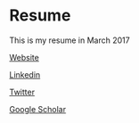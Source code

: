 # Resume
This is my resume in March 2017

[Website](http://prathikgadde.com)

[Linkedin](https://www.linkedin.com/in/prathikgadde/)

[Twitter](https://twitter.com/prathikgadde)

[Google Scholar](https://scholar.google.com/citations?user=ZcBumT0AAAAJ&hl=en)
